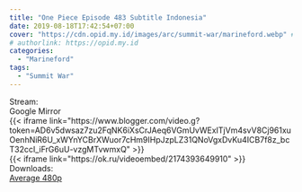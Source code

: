```yaml
---
title: "One Piece Episode 483 Subtitle Indonesia"
date: 2019-08-18T17:42:54+07:00
cover: "https://cdn.opid.my.id/images/arc/summit-war/marineford.webp" # Optional, cover
# authorlink: https://opid.my.id
categories:
  - "Marineford"
tags:
  - "Summit War"
---
```

<div class="ui menu violet borderless inverted">
  <div class="header item active">
        Stream:
    </div>
  <a class="active item" data-tab="google">
    <i class="google drive icon"></i> Google
  </a>
  <a class="item nounderline" data-tab="mirror">
    <i class="odnoklassniki icon"></i> Mirror
  </a>
</div>
<div class="ui bottom attached tab segment active" style="border:0 !important;" data-tab="google">
{{< iframe link="https://www.blogger.com/video.g?token=AD6v5dwsaz7zu2FqNK6iXsCrJAeq6VGmUvWExITjVm4svV8Cj961xuOenhNiR6U_xWYnYCBrXWuor7cHm9IHpJzpLZ31QNoVgxDvKu4ICB7f8z_bcT32ccI_iFrG6uU-vzgMTvwmxQ" >}}
</div>
<div class="ui bottom attached tab segment" style="border:0 !important;" data-tab="mirror">
{{< iframe link="https://ok.ru/videoembed/2174393649910" >}}
</div>
<div class="ui menu violet borderless inverted">
  <div class="header item active">
        Downloads:
    </div>
  <a class="item nounderline" href="https://ouo.io/zsCMu0" target="_blank" rel="dofollow"><i class="google drive icon"></i>
    Average 480p</a>
</div>